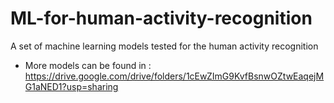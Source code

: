 # ML-for-human-activity-recognition
A set of machine learning models tested for the human activity recognition


- More models can be found in : https://drive.google.com/drive/folders/1cEwZImG9KvfBsnwOZtwEaqejMG1aNED1?usp=sharing 